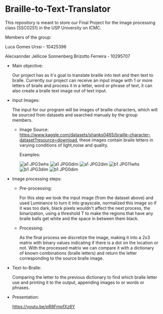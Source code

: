 # Braille-to-Text-Translator
This repository is meant to store our Final Project for the Image processing class (SSC0251) in the USP University on ICMC.

Members of the group:

Luca Gomes Urssi - 10425396

Alecxannder Jellicoe Sonnenberg Brizotto Ferreira - 10295707

- Main objective:
  
  Our project has as it's goal to translate braille into text and then text to bralle. Currently our project can receive an input image with 1 or more letters of braile and process it in a letter, word or phrase of text, it can also create a bralle text image out of text input. 
  
- Input Images:
  
  The input for our program will be images of braille characters, which will be sourced from datasets and searched manualy by the group members.
  
  - Image Source: https://www.kaggle.com/datasets/shanks0465/braille-character-dataset?resource=download, these images contain braile letters in varying conditions
  of light,noise and quality.
  
    Examples:
  
    ![a1 JPG3whs](https://user-images.githubusercontent.com/26423265/174901385-4478861c-5f01-40ab-8e11-1cf0bf063ad4.jpg) ![a1 JPG0dim](https://user-images.githubusercontent.com/26423265/174901162-e322476a-7810-4279-9ecc-7f4a3c91e90c.jpg) ![a1 JPG2dim](https://user-images.githubusercontent.com/26423265/174901275-89d16570-cce4-4c5e-b7fb-7818c00900e3.jpg)
![b1 JPG11whs](https://user-images.githubusercontent.com/26423265/174901564-372cd178-07f0-400d-946a-5e9d04866ff8.jpg) ![b1 JPG3dim](https://user-images.githubusercontent.com/26423265/174901513-08f6cdae-46e3-4664-8723-565ae89f4620.jpg) ![b1 JPG0dim](https://user-images.githubusercontent.com/26423265/174901502-66981c79-a034-4d0f-9532-b4942ff36f88.jpg)


- Image processing steps:
  - Pre-processing:
  
    For this step we took the input image (from the dataset above) and used Luminance to turn it into grayscale, normalized this image so if it was too dark, black pixels wouldn't affect the next process, the binarization, using a threshold T to make the regions that have any braile balls get white and the space in between them black.
    
  - Processing:
   
    As the final process we discretize the image, making it into a 2x3 matrix with binary values indicating if there is a dot on the location or not. With the processed matrix we can compare it with a dictionary of known combinations (bralle letters) and return the letter corresponding to the source bralle image.
    
 - Text-to-Bralle:
    
    Comparing the letter to the previous dictionary to find which bralle letter use and printing it to the output, appending images to or words or phrases.
    
 - Presentation:
 
    https://youtu.be/pR8FmpfXz6Y
